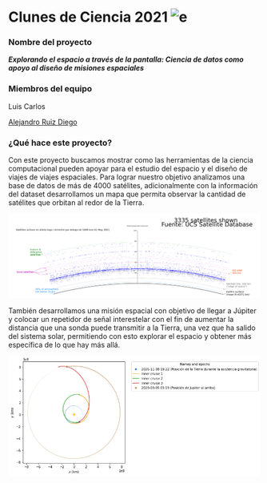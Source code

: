 # Clunes de Ciencia 2021 ![e](Logo_CdeCMx.png)

### Nombre del proyecto    
***Explorando el espacio a través de la pantalla: Ciencia de datos como apoyo al diseño de misiones espaciales***

### Miembros del equipo
Luis Carlos

[Alejandro Ruiz Diego](https://github.com/AlejandroRD98)

### ¿Qué hace este proyecto?
Con este proyecto buscamos mostrar como las herramientas de la ciencia computacional pueden apoyar para el estudio del espacio y el diseño de viajes de viajes espaciales. Para lograr nuestro objetivo analizamos una base de datos de más de 4000 satélites, adicionalmente con la información del dataset desarrollamos un mapa que permita observar la cantidad de satélites que orbitan al redor de la Tierra. 

![e](./images/LEO_sats.png)

También desarrollamos una misión espacial con objetivo de llegar a Júpiter y colocar un repetidor de señal interestelar con el fin de aumentar la distancia que una sonda puede transmitir a la Tierra, una vez que ha salido del sistema solar, permitiendo con esto explorar el espacio y obtener más específica de lo que hay más allá.

![e](./images/jupiter.png)


